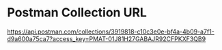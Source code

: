 Postman Collection URL
======================

https://api.postman.com/collections/3919818-c10c3e0e-bf4a-4b09-a7f1-d9a600a75ca7?access_key=PMAT-01J81H27GABAJR92CFPKXF3QB9